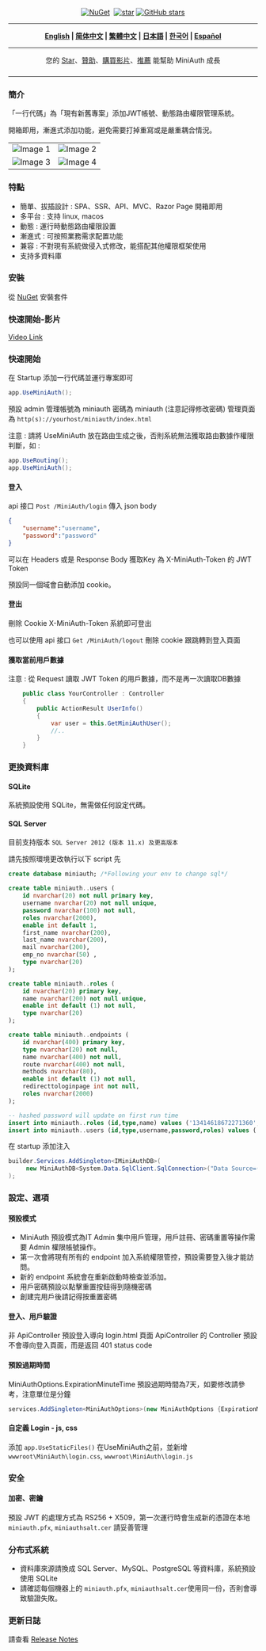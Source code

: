 <div align="center">
<p><a href="https://www.nuget.org/packages/MiniAuth"><img src="https://img.shields.io/nuget/v/MiniAuth.svg" alt="NuGet"></a>  <a href="https://www.nuget.org/packages/MiniAuth"><img src="https://img.shields.io/nuget/dt/MiniAuth.svg" alt=""></a>  
<a href="https://gitee.com/shps951023/MiniAuth"><img src="https://gitee.com/shps951023/MiniAuth/badge/star.svg" alt="star"></a> <a href="https://github.com/Mini-Software/MiniAuth" rel="nofollow"><img src="https://img.shields.io/github/stars/Mini-Software/MiniAuth?logo=github" alt="GitHub stars"></a> 
</p>
</div>

---

<div align="center">
<p><strong>
    <a href="README.md">English</a> | <a href="README.zh-CN.md">简体中文</a> | <a href="README.zh-Hant.md">繁體中文</a> | <a href="README.ja.md">日本語</a> | <a href="README.ko.md">한국어</a> | <a href="README.es.md">Español</a>  
</strong></p>
</div>


---

<div align="center">
<p> 您的 <a href="https://github.com/mini-software/miniauth">Star</a>、<a href="https://miniexcel.github.io">贊助</a>、<a href="https://www.udemy.com/course/miniexcel-tutorial/?referralCode=732E11323F1E8064F96C">購買影片</a>、<a href="https://www.linkedin.com/in/itweihan/">推薦</a> 能幫助 MiniAuth 成長 </p>
</div>

###  

---


### 簡介

「一行代碼」為「現有新舊專案」添加JWT帳號、動態路由權限管理系統。

開箱即用，漸進式添加功能，避免需要打掉重寫或是嚴重耦合情況。

<table>
    <tr>
        <td><img src="https://github.com/mini-software/MiniExcel/assets/12729184/fd26b9d8-f0e9-48eb-87c7-9d54beb56256" alt="Image 1"></td>
        <td><img src="https://github.com/mini-software/MiniExcel/assets/12729184/3c7e8b76-d16b-4f35-a8a3-5a47b9540db9" alt="Image 2"></td>
    </tr>
    <tr>
        <td><img src="https://github.com/mini-software/MiniExcel/assets/12729184/dc2069ef-96df-47d9-8ea7-5d10b337d2d5" alt="Image 3"></td>
        <td><img src="https://github.com/mini-software/MiniExcel/assets/12729184/08d2404a-c494-43f4-9ce8-d563cd063ab5" alt="Image 4"></td>
    </tr>
</table>



### 特點

- 簡單、拔插設計 : SPA、SSR、API、MVC、Razor Page 開箱即用
- 多平台 : 支持 linux, macos
- 動態 : 運行時動態路由權限設置
- 漸進式 : 可按照業務需求配置功能
- 兼容 : 不對現有系統做侵入式修改，能搭配其他權限框架使用
- 支持多資料庫

### 安裝

從 [NuGet](https://www.nuget.org/packages/MiniAuth) 安裝套件

### 快速開始-影片

[Video Link](https://www.youtube.com/watch?v=MBaDJVZI-ik)


### 快速開始

在 Startup 添加一行代碼並運行專案即可

```csharp
app.UseMiniAuth();    
```

預設 admin 管理帳號為 miniauth 密碼為 miniauth (注意記得修改密碼)
管理頁面為 `http(s)://yourhost/miniauth/index.html`

注意 : 請將 UseMiniAuth 放在路由生成之後，否則系統無法獲取路由數據作權限判斷，如 :

```c#
app.UseRouting();
app.UseMiniAuth();
```



#### 登入

api 接口 `Post /MiniAuth/login` 
傳入 json body

```json
{
	"username":"username",
	"password":"password"
}
```
可以在 Headers 或是 Response Body 獲取Key 為 X-MiniAuth-Token 的 JWT Token

預設同一個域會自動添加 cookie。

#### 登出

刪除 Cookie X-MiniAuth-Token 系統即可登出

也可以使用 api 接口 `Get /MiniAuth/logout` 刪除 cookie 跟跳轉到登入頁面

#### 獲取當前用戶數據

注意 : 從 Request 讀取 JWT Token 的用戶數據，而不是再一次讀取DB數據

```C#
    public class YourController : Controller
    {
        public ActionResult UserInfo()
        {
            var user = this.GetMiniAuthUser();  
            //..
        }
    }
```

### 更換資料庫

#### SQLite

系統預設使用 SQLite，無需做任何設定代碼。

#### SQL Server 

目前支持版本 `SQL Server 2012 (版本 11.x) 及更高版本`

請先按照環境更改執行以下 script 先
```sql
create database miniauth; /*Following your env to change sql*/

create table miniauth..users (  
    id nvarchar(20) not null primary key,  
    username nvarchar(20) not null unique, 
    password nvarchar(100) not null, 
    roles nvarchar(2000),
    enable int default 1,
    first_name nvarchar(200),
    last_name nvarchar(200),
    mail nvarchar(200),
    emp_no nvarchar(50) ,
    type nvarchar(20)  
);

create table miniauth..roles (  
    id nvarchar(20) primary key,  
    name nvarchar(200) not null unique,
    enable int default (1) not null,
    type nvarchar(20)  
);

create table miniauth..endpoints (  
    id nvarchar(400) primary key,
    type nvarchar(20) not null,
    name nvarchar(400) not null,  
    route nvarchar(400) not null,
    methods nvarchar(80),
    enable int default (1) not null,
    redirecttologinpage int not null,
    roles nvarchar(2000) 
);

-- hashed password will update on first run time 
insert into miniauth..roles (id,type,name) values ('13414618672271360','miniauth','miniauth-admin');
insert into miniauth..users (id,type,username,password,roles) values ('13414618672271350','miniauth','miniauth','','13414618672271360');
```

在 startup 添加注入

```csharp
builder.Services.AddSingleton<IMiniAuthDB>(
     new MiniAuthDB<System.Data.SqlClient.SqlConnection>("Data Source=(localdb)\\MSSQLLocalDB;Integrated Security=SSPI;Initial Catalog=miniauth;app=MiniAuth")
);
```





### 設定、選項

#### 預設模式

- MiniAuth 預設模式為IT Admin 集中用戶管理，用戶註冊、密碼重置等操作需要 Admin 權限帳號操作。
- 第一次會將現有所有的 endpoint 加入系統權限管控，預設需要登入後才能訪問。
- 新的 endpoint 系統會在重新啟動時檢查並添加。
- 用戶密碼預設以點擊重置按鈕得到隨機密碼
- 創建完用戶後請記得按重置密碼

#### 登入、用戶驗證
非 ApiController 預設登入導向 login.html 頁面
ApiController 的 Controller 預設不會導向登入頁面，而是返回 401 status code

#### 預設過期時間

MiniAuthOptions.ExpirationMinuteTime 預設過期時間為7天，如要修改請參考，注意單位是分鐘

```C#
services.AddSingleton<MiniAuthOptions>(new MiniAuthOptions {ExpirationMinuteTime=12*24*60 });
```

#### 自定義 Login - js, css

添加 `app.UseStaticFiles()` 在UseMiniAuth之前，並新增  `wwwroot\MiniAuth\login.css`,  `wwwroot\MiniAuth\login.js`

### 安全

#### 加密、密鑰
預設 JWT 的處理方式為 RS256 + X509，第一次運行時會生成新的憑證在本地 `miniauth.pfx`, `miniauthsalt.cer` 請妥善管理

### 分布式系統

- 資料庫來源請換成 SQL Server、MySQL、PostgreSQL 等資料庫，系統預設使用 SQLite
- 請確認每個機器上的 `miniauth.pfx`, `miniauthsalt.cer`使用同一份，否則會導致驗證失敗。


### 更新日誌

請查看 [Release Notes](releases)